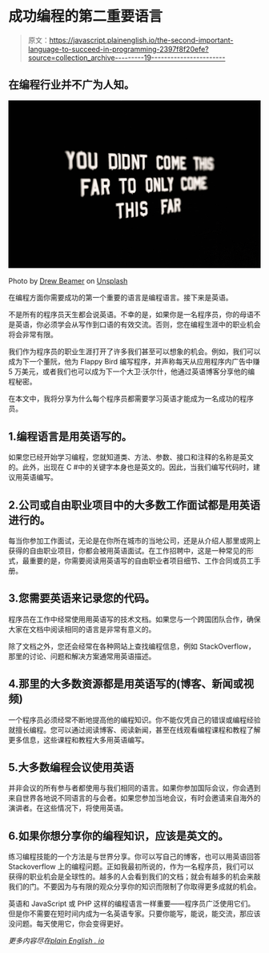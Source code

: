 # 成功编程的第二重要语言

> 原文：<https://javascript.plainenglish.io/the-second-important-language-to-succeed-in-programming-2397f8f20efe?source=collection_archive---------19----------------------->

## 在编程行业并不广为人知。

![](img/d375e4827c6e6caec41649787f6aafc9.png)

Photo by [Drew Beamer](https://unsplash.com/@drew_beamer?utm_source=medium&utm_medium=referral) on [Unsplash](https://unsplash.com?utm_source=medium&utm_medium=referral)

在编程方面你需要成功的第一个重要的语言是编程语言。接下来是英语。

不是所有的程序员天生都会说英语。不幸的是，如果你是一名程序员，你的母语不是英语，你必须学会从写作到口语的有效交流。否则，您在编程生涯中的职业机会将会非常有限。

我们作为程序员的职业生涯打开了许多我们甚至可以想象的机会。例如，我们可以成为下一个董阮，他为 Flappy Bird 编写程序，并声称每天从应用程序内广告中赚 5 万美元，或者我们也可以成为下一个大卫·沃尔什，他通过英语博客分享他的编程秘密。

在本文中，我将分享为什么每个程序员都需要学习英语才能成为一名成功的程序员。

## 1.编程语言是用英语写的。

如果您已经开始学习编程，您就知道类、方法、参数、接口和注释的名称是英文的。此外，出现在 C #中的关键字本身也是英文的。因此，当我们编写代码时，建议用英语编写。

## 2.公司或自由职业项目中的大多数工作面试都是用英语进行的。

每当你参加工作面试，无论是在你所在城市的当地公司，还是从介绍人那里或网上获得的自由职业项目，你都会被用英语面试。在工作招聘中，这是一种常见的形式，最重要的是，你需要阅读用英语写的自由职业者项目细节、工作合同或员工手册。

## 3.您需要英语来记录您的代码。

程序员在工作中经常使用用英语写的技术文档。如果您与一个跨国团队合作，确保大家在文档中阅读相同的语言是非常有意义的。

除了文档之外，您还会经常在各种网站上查找编程信息，例如 StackOverflow，那里的讨论、问题和解决方案通常用英语描述。

## 4.那里的大多数资源都是用英语写的(博客、新闻或视频)

一个程序员必须经常不断地提高他的编程知识。你不能仅凭自己的错误或编程经验就擅长编程。您可以通过阅读博客、阅读新闻，甚至在线观看编程课程和教程了解更多信息，这些课程和教程大多用英语编写。

## 5.大多数编程会议使用英语

并非会议的所有参与者都使用与我们相同的语言。如果你参加国际会议，你会遇到来自世界各地说不同语言的与会者。如果您参加当地会议，有时会邀请来自海外的演讲者。在这些情况下，将使用英语。

## 6.如果你想分享你的编程知识，应该是英文的。

练习编程技能的一个方法是与世界分享。你可以写自己的博客，也可以用英语回答 Stackoverflow 上的编程问题。正如我最初所说的，作为一名程序员，我们可以获得的职业机会是全球性的。越多的人会看到我们的文档；就会有越多的机会来敲我们的门。不要因为与有限的观众分享你的知识而限制了你取得更多成就的机会。

英语和 JavaScript 或 PHP 这样的编程语言一样重要——程序员广泛使用它们。但是你不需要在短时间内成为一名英语专家。只要你能写，能说，能交流，那应该没问题。每天使用它，你会变得更好。

*更多内容尽在*[*plain English . io*](http://plainenglish.io/)
